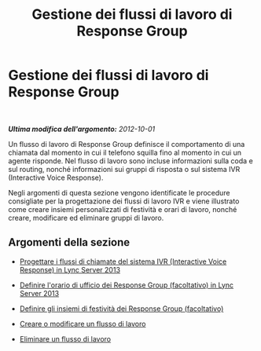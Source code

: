 ﻿---
title: Gestione dei flussi di lavoro di Response Group
TOCTitle: Gestione dei flussi di lavoro di Response Group
ms:assetid: 42cfccdd-2844-4875-b4e3-813e1df15f08
ms:mtpsurl: https://technet.microsoft.com/it-it/library/Gg520986(v=OCS.15)
ms:contentKeyID: 49300360
ms.date: 08/24/2015
mtps_version: v=OCS.15
ms.translationtype: HT
---

# Gestione dei flussi di lavoro di Response Group

 

_**Ultima modifica dell'argomento:** 2012-10-01_

Un flusso di lavoro di Response Group definisce il comportamento di una chiamata dal momento in cui il telefono squilla fino al momento in cui un agente risponde. Nel flusso di lavoro sono incluse informazioni sulla coda e sul routing, nonché informazioni sui gruppi di risposta o sul sistema IVR (Interactive Voice Response).

Negli argomenti di questa sezione vengono identificate le procedure consigliate per la progettazione dei flussi di lavoro IVR e viene illustrato come creare insiemi personalizzati di festività e orari di lavoro, nonché creare, modificare ed eliminare gruppi di lavoro.

## Argomenti della sezione

  - [Progettare i flussi di chiamate del sistema IVR (Interactive Voice Response) in Lync Server 2013](lync-server-2013-design-interactive-voice-response-call-flows.md)

  - [Definire l'orario di ufficio dei Response Group (facoltativo) in Lync Server 2013](lync-server-2013-optional-define-response-group-business-hours.md)

  - [Definire gli insiemi di festività dei Response Group (facoltativo)](lync-server-2013-optional-define-response-group-holiday-sets.md)

  - [Creare o modificare un flusso di lavoro](lync-server-2013-create-or-modify-a-workflow.md)

  - [Eliminare un flusso di lavoro](lync-server-2013-delete-a-workflow.md)

